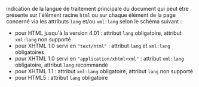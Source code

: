 indication de la langue de traitement principale du document qui peut être présente sur l'élément racine `html` ou sur chaque élément de la page concerné via les attributs `lang` et/ou `xml:lang` selon le schéma suivant :

*   pour HTML jusqu'à la version 4.01 : attribut `lang` obligatoire, attribut `xml:lang` non supporté
*   pour XHTML 1.0 servi en `"text/html"` : attribut `lang` et `xml:lang` obligatoires
*   pour XHTML 1.0 servi en `"application/xhtml+xml"` : attribut `xml:lang` obligatoire, attribut `lang` recommandé
*   pour XHTML 1.1 : attribut `xml:lang` obligatoire, attribut `lang` non supporté
*   pour HTML5 : attribut `lang` obligatoire
